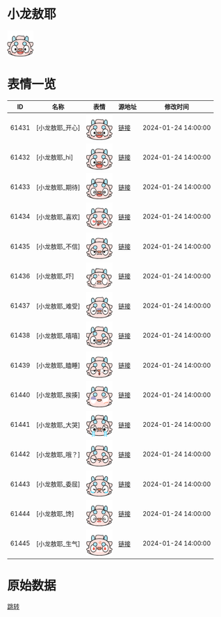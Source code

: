 # 小龙敖耶

<img src="./cover.png" height="60" alt="cover" />

# 表情一览

|ID|名称|表情|源地址|修改时间|
|----|----|----|----|----|
|61431|[小龙敖耶_开心]|<img src="./pic/061431_%5B小龙敖耶_开心%5D.png" height="60" alt="开心"/>|[链接](https://i0.hdslb.com/bfs/garb/cccbe7e397b7272a1badd802ac3768d472062595.png)|2024-01-24 14:00:00|
|61432|[小龙敖耶_hi]|<img src="./pic/061432_%5B小龙敖耶_hi%5D.png" height="60" alt="hi"/>|[链接](https://i0.hdslb.com/bfs/garb/5e67c17f2dd12048779200af3dfb4053779bbe87.png)|2024-01-24 14:00:00|
|61433|[小龙敖耶_期待]|<img src="./pic/061433_%5B小龙敖耶_期待%5D.png" height="60" alt="期待"/>|[链接](https://i0.hdslb.com/bfs/garb/60e2c3ea5aa54176f0d12fc61b8c36a10fca7be0.png)|2024-01-24 14:00:00|
|61434|[小龙敖耶_喜欢]|<img src="./pic/061434_%5B小龙敖耶_喜欢%5D.png" height="60" alt="喜欢"/>|[链接](https://i0.hdslb.com/bfs/garb/e2cf096cfc653e8bacb4b76ccb405f99aeea28ee.png)|2024-01-24 14:00:00|
|61435|[小龙敖耶_不信]|<img src="./pic/061435_%5B小龙敖耶_不信%5D.png" height="60" alt="不信"/>|[链接](https://i0.hdslb.com/bfs/garb/f154d0b528ea840d4e8a3715f1535fe3e926e9e4.png)|2024-01-24 14:00:00|
|61436|[小龙敖耶_吓]|<img src="./pic/061436_%5B小龙敖耶_吓%5D.png" height="60" alt="吓"/>|[链接](https://i0.hdslb.com/bfs/garb/fe385bbba06569b29cb8d81b59f8c0e7f6d2f033.png)|2024-01-24 14:00:00|
|61437|[小龙敖耶_难受]|<img src="./pic/061437_%5B小龙敖耶_难受%5D.png" height="60" alt="难受"/>|[链接](https://i0.hdslb.com/bfs/garb/4df2d1f02f1d249d5f04ada45c2a75cf9e5dc365.png)|2024-01-24 14:00:00|
|61438|[小龙敖耶_嘻嘻]|<img src="./pic/061438_%5B小龙敖耶_嘻嘻%5D.png" height="60" alt="嘻嘻"/>|[链接](https://i0.hdslb.com/bfs/garb/eaf8fc1dcc62f829f9baf105d8e9698b34b99f2b.png)|2024-01-24 14:00:00|
|61439|[小龙敖耶_瞌睡]|<img src="./pic/061439_%5B小龙敖耶_瞌睡%5D.png" height="60" alt="瞌睡"/>|[链接](https://i0.hdslb.com/bfs/garb/273ec71cc146a10bc77453af8c8aba86d63173af.png)|2024-01-24 14:00:00|
|61440|[小龙敖耶_挨揍]|<img src="./pic/061440_%5B小龙敖耶_挨揍%5D.png" height="60" alt="挨揍"/>|[链接](https://i0.hdslb.com/bfs/garb/6b19750e470ca198dce4542937ff1476cd5c6c01.png)|2024-01-24 14:00:00|
|61441|[小龙敖耶_大哭]|<img src="./pic/061441_%5B小龙敖耶_大哭%5D.png" height="60" alt="大哭"/>|[链接](https://i0.hdslb.com/bfs/garb/994f8246ed72f666f8e34b77365e6f20a84b2f33.png)|2024-01-24 14:00:00|
|61442|[小龙敖耶_哦？]|<img src="./pic/061442_%5B小龙敖耶_哦？%5D.png" height="60" alt="哦？"/>|[链接](https://i0.hdslb.com/bfs/garb/2deb6a39356663f117a88d3e87ebeff9f9fb7c21.png)|2024-01-24 14:00:00|
|61443|[小龙敖耶_委屈]|<img src="./pic/061443_%5B小龙敖耶_委屈%5D.png" height="60" alt="委屈"/>|[链接](https://i0.hdslb.com/bfs/garb/8501a85be26d1fd31ccdc24045d33d34da1ebbfb.png)|2024-01-24 14:00:00|
|61444|[小龙敖耶_馋]|<img src="./pic/061444_%5B小龙敖耶_馋%5D.png" height="60" alt="馋"/>|[链接](https://i0.hdslb.com/bfs/garb/dcef93002f6f7ce6803f6f32d71667563444b60d.png)|2024-01-24 14:00:00|
|61445|[小龙敖耶_生气]|<img src="./pic/061445_%5B小龙敖耶_生气%5D.png" height="60" alt="生气"/>|[链接](https://i0.hdslb.com/bfs/garb/9766ec62f949b48fcedc20efb7360bac877e25dc.png)|2024-01-24 14:00:00|

# 原始数据

[跳转](./raw.json)

